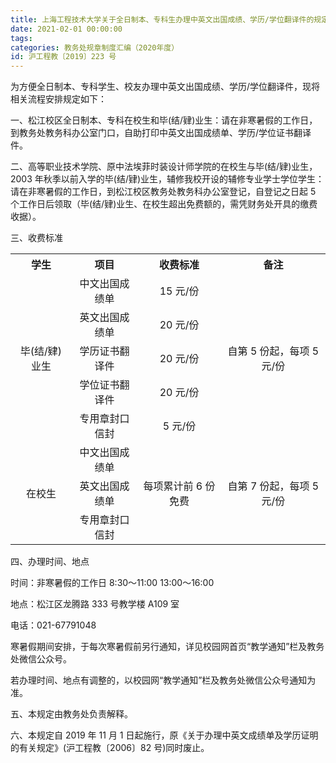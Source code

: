 ```yaml
---
title: 上海工程技术大学关于全日制本、专科生办理中英文出国成绩、学历/学位翻译件的规定
date: 2021-02-01 00:00:00
tags: 
categories: 教务处规章制度汇编（2020年度）
id: 沪工程教〔2019〕223 号
---
```


为方便全日制本、专科学生、校友办理中英文出国成绩、学历/学位翻译件，现将相关流程安排规定如下：

一、松江校区全日制本、专科在校生和毕(结/肄)业生：请在非寒暑假的工作日，到教务处教务科办公室门口，自助打印中英文出国成绩单、学历/学位证书翻译件。

二、高等职业技术学院、原中法埃菲时装设计师学院的在校生与毕(结/肄)业生，2003 年秋季以前入学的毕(结/肄)业生，辅修我校开设的辅修专业学士学位学生：请在非寒暑假的工作日，到松江校区教务处教务科办公室登记，自登记之日起 5 个工作日后领取（毕(结/肄)业生、在校生超出免费额的，需凭财务处开具的缴费收据）。

三、收费标准

<table style="text-align:center;">
<tr><th>学生</th><th>项目</th><th>收费标准</th><th>备注</th></tr>
<tr><td rowspan=5>毕(结/肄)业生</td><td>中文出国成绩单</td><td>15 元/份</td><td rowspan=5>自第 5 份起，每项 5 元/份</td></tr>
<tr><td>英文出国成绩单</td><td>20 元/份</td></tr>
<tr><td>学历证书翻译件</td><td>20 元/份</td></tr>
<tr><td>学位证书翻译件</td><td>20 元/份</td></tr>
<tr><td>专用章封口信封</td><td>5 元/份</td></tr>
<tr><td rowspan=3>在校生</td><td>中文出国成绩单</td><td rowspan=3>每项累计前 6 份免费</td><td rowspan=5>自第 7 份起，每项 5 元/份</td></tr>
<tr><td>英文出国成绩单</td></tr>
<tr><td>专用章封口信封</td></tr>
</table>

四、办理时间、地点

时间：非寒暑假的工作日 8∶30～11∶00 13∶00～16∶00

地点：松江区龙腾路 333 号教学楼 A109 室

电话：021-67791048

寒暑假期间安排，于每次寒暑假前另行通知，详见校园网首页“教学通知”栏及教务处微信公众号。

若办理时间、地点有调整的，以校园网“教学通知”栏及教务处微信公众号通知为准。

五、本规定由教务处负责解释。

六、本规定自 2019 年 11 月 1 日起施行，原《关于办理中英文成绩单及学历证明的有关规定》(沪工程教〔2006〕82 号)同时废止。
